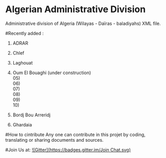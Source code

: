 Algerian Administrative Division
================================


Administrative division of Algeria (Wilayas - Daïras - baladiyahs) XML file.



#Recently added :
01) ADRAR <br>
02) Chlef <br>
03) Laghouat <br>
04) Oum El Bouaghi (under construction)<br>
05)<br>
06)<br>
07)<br>
08)<br>
09)<br>
10)<br>


34) Bordj Bou Arreridj <br>
47) Ghardaia <br>

#How to cintribute
Any one can contribute in this projet by coding, translating or sharing documents and sources.






#Join Us at:
 [![Gitter](https://badges.gitter.im/Join Chat.svg)](https://gitter.im/mohsenuss91/AlgerianAdministrativeDivision?utm_source=badge&utm_medium=badge&utm_campaign=pr-badge&utm_content=badge)

